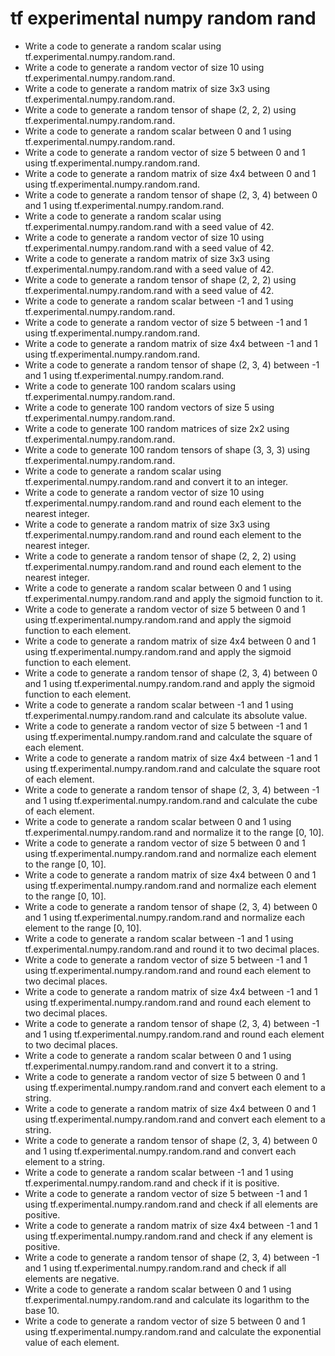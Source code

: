 # tf experimental numpy random rand

- Write a code to generate a random scalar using tf.experimental.numpy.random.rand.
- Write a code to generate a random vector of size 10 using tf.experimental.numpy.random.rand.
- Write a code to generate a random matrix of size 3x3 using tf.experimental.numpy.random.rand.
- Write a code to generate a random tensor of shape (2, 2, 2) using tf.experimental.numpy.random.rand.
- Write a code to generate a random scalar between 0 and 1 using tf.experimental.numpy.random.rand.
- Write a code to generate a random vector of size 5 between 0 and 1 using tf.experimental.numpy.random.rand.
- Write a code to generate a random matrix of size 4x4 between 0 and 1 using tf.experimental.numpy.random.rand.
- Write a code to generate a random tensor of shape (2, 3, 4) between 0 and 1 using tf.experimental.numpy.random.rand.
- Write a code to generate a random scalar using tf.experimental.numpy.random.rand with a seed value of 42.
- Write a code to generate a random vector of size 10 using tf.experimental.numpy.random.rand with a seed value of 42.
- Write a code to generate a random matrix of size 3x3 using tf.experimental.numpy.random.rand with a seed value of 42.
- Write a code to generate a random tensor of shape (2, 2, 2) using tf.experimental.numpy.random.rand with a seed value of 42.
- Write a code to generate a random scalar between -1 and 1 using tf.experimental.numpy.random.rand.
- Write a code to generate a random vector of size 5 between -1 and 1 using tf.experimental.numpy.random.rand.
- Write a code to generate a random matrix of size 4x4 between -1 and 1 using tf.experimental.numpy.random.rand.
- Write a code to generate a random tensor of shape (2, 3, 4) between -1 and 1 using tf.experimental.numpy.random.rand.
- Write a code to generate 100 random scalars using tf.experimental.numpy.random.rand.
- Write a code to generate 100 random vectors of size 5 using tf.experimental.numpy.random.rand.
- Write a code to generate 100 random matrices of size 2x2 using tf.experimental.numpy.random.rand.
- Write a code to generate 100 random tensors of shape (3, 3, 3) using tf.experimental.numpy.random.rand.
- Write a code to generate a random scalar using tf.experimental.numpy.random.rand and convert it to an integer.
- Write a code to generate a random vector of size 10 using tf.experimental.numpy.random.rand and round each element to the nearest integer.
- Write a code to generate a random matrix of size 3x3 using tf.experimental.numpy.random.rand and round each element to the nearest integer.
- Write a code to generate a random tensor of shape (2, 2, 2) using tf.experimental.numpy.random.rand and round each element to the nearest integer.
- Write a code to generate a random scalar between 0 and 1 using tf.experimental.numpy.random.rand and apply the sigmoid function to it.
- Write a code to generate a random vector of size 5 between 0 and 1 using tf.experimental.numpy.random.rand and apply the sigmoid function to each element.
- Write a code to generate a random matrix of size 4x4 between 0 and 1 using tf.experimental.numpy.random.rand and apply the sigmoid function to each element.
- Write a code to generate a random tensor of shape (2, 3, 4) between 0 and 1 using tf.experimental.numpy.random.rand and apply the sigmoid function to each element.
- Write a code to generate a random scalar between -1 and 1 using tf.experimental.numpy.random.rand and calculate its absolute value.
- Write a code to generate a random vector of size 5 between -1 and 1 using tf.experimental.numpy.random.rand and calculate the square of each element.
- Write a code to generate a random matrix of size 4x4 between -1 and 1 using tf.experimental.numpy.random.rand and calculate the square root of each element.
- Write a code to generate a random tensor of shape (2, 3, 4) between -1 and 1 using tf.experimental.numpy.random.rand and calculate the cube of each element.
- Write a code to generate a random scalar between 0 and 1 using tf.experimental.numpy.random.rand and normalize it to the range [0, 10].
- Write a code to generate a random vector of size 5 between 0 and 1 using tf.experimental.numpy.random.rand and normalize each element to the range [0, 10].
- Write a code to generate a random matrix of size 4x4 between 0 and 1 using tf.experimental.numpy.random.rand and normalize each element to the range [0, 10].
- Write a code to generate a random tensor of shape (2, 3, 4) between 0 and 1 using tf.experimental.numpy.random.rand and normalize each element to the range [0, 10].
- Write a code to generate a random scalar between -1 and 1 using tf.experimental.numpy.random.rand and round it to two decimal places.
- Write a code to generate a random vector of size 5 between -1 and 1 using tf.experimental.numpy.random.rand and round each element to two decimal places.
- Write a code to generate a random matrix of size 4x4 between -1 and 1 using tf.experimental.numpy.random.rand and round each element to two decimal places.
- Write a code to generate a random tensor of shape (2, 3, 4) between -1 and 1 using tf.experimental.numpy.random.rand and round each element to two decimal places.
- Write a code to generate a random scalar between 0 and 1 using tf.experimental.numpy.random.rand and convert it to a string.
- Write a code to generate a random vector of size 5 between 0 and 1 using tf.experimental.numpy.random.rand and convert each element to a string.
- Write a code to generate a random matrix of size 4x4 between 0 and 1 using tf.experimental.numpy.random.rand and convert each element to a string.
- Write a code to generate a random tensor of shape (2, 3, 4) between 0 and 1 using tf.experimental.numpy.random.rand and convert each element to a string.
- Write a code to generate a random scalar between -1 and 1 using tf.experimental.numpy.random.rand and check if it is positive.
- Write a code to generate a random vector of size 5 between -1 and 1 using tf.experimental.numpy.random.rand and check if all elements are positive.
- Write a code to generate a random matrix of size 4x4 between -1 and 1 using tf.experimental.numpy.random.rand and check if any element is positive.
- Write a code to generate a random tensor of shape (2, 3, 4) between -1 and 1 using tf.experimental.numpy.random.rand and check if all elements are negative.
- Write a code to generate a random scalar between 0 and 1 using tf.experimental.numpy.random.rand and calculate its logarithm to the base 10.
- Write a code to generate a random vector of size 5 between 0 and 1 using tf.experimental.numpy.random.rand and calculate the exponential value of each element.
